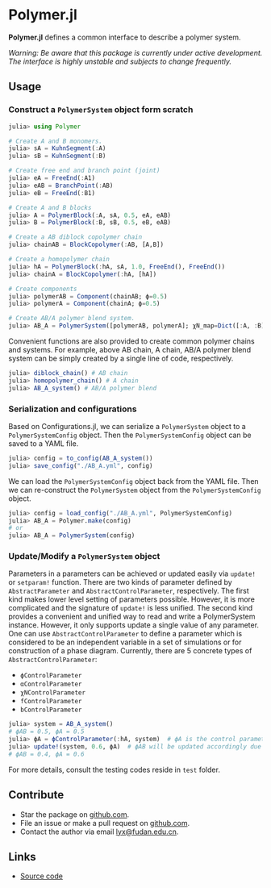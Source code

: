 # Polymer.jl

**Polymer.jl** defines a common interface to describe a polymer system.

*Warning: Be aware that this package is currently under active development. The interface is highly unstable and subjects to change frequently.*

## Usage

### Construct a `PolymerSystem` object form scratch

```julia
julia> using Polymer

# Create A and B monomers.
julia> sA = KuhnSegment(:A)
julia> sB = KuhnSegment(:B)

# Create free end and branch point (joint)
julia> eA = FreeEnd(:A1)
julia> eAB = BranchPoint(:AB)
julia> eB = FreeEnd(:B1)

# Create A and B blocks
julia> A = PolymerBlock(:A, sA, 0.5, eA, eAB)
julia> B = PolymerBlock(:B, sB, 0.5, eB, eAB)

# Create a AB diblock copolymer chain
julia> chainAB = BlockCopolymer(:AB, [A,B])

# Create a homopolymer chain
julia> hA = PolymerBlock(:hA, sA, 1.0, FreeEnd(), FreeEnd())
julia> chainA = BlockCopolymer(:hA, [hA])

# Create components
julia> polymerAB = Component(chainAB; ϕ=0.5)
julia> polymerA = Component(chainA; ϕ=0.5)

# Create AB/A polymer blend system.
julia> AB_A = PolymerSystem([polymerAB, polymerA]; χN_map=Dict([:A, :B]=>20.0))
```

Convenient functions are also provided to create common polymer chains and systems. For example, above AB chain, A chain, AB/A polymer blend system can be simply created by a single line of code, respectively.

```julia
julia> diblock_chain() # AB chain
julia> homopolymer_chain() # A chain
julia> AB_A_system() # AB/A polymer blend
```

### Serialization and configurations

Based on Configurations.jl, we can serialize a `PolymerSystem` object to a `PolymerSystemConfig` object. Then the `PolymerSystemConfig` object can be saved to a YAML file.

```julia
julia> config = to_config(AB_A_system())
julia> save_config("./AB_A.yml", config)
```

We can load the `PolymerSystemConfig` object back from the YAML file. Then we can re-construct the `PolymerSystem` object from the `PolymerSystemConfig` object.

```julia
julia> config = load_config("./AB_A.yml", PolymerSystemConfig)
julia> AB_A = Polymer.make(config)
# or
julia> AB_A = PolymerSystem(config)
```

### Update/Modify a `PolymerSystem` object

Parameters in a parameters can be achieved or updated easily via `update!` or `setparam!` function. There are two kinds of parameter defined by `AbstractParameter` and `AbstractControlParameter`, respectively. The first kind makes lower level setting of parameters possible. However, it is more complicated and the signature of `update!` is less unified. The second kind provides a convenient and unified way to read and write a PolymerSystem instance. However, it only supports update a single value of any parameter. One can use `AbstractControlParameter` to define a parameter which is considered to be an independent variable in a set of simulations or for construction of a phase diagram. Currently, there are 5 concrete types of `AbstractControlParameter`:

* `ϕControlParameter`
* `αControlParameter`
* `χNControlParameter`
* `fControlParameter`
* `bControlParameter`

```julia
julia> system = AB_A_system()
# ϕAB = 0.5, ϕA = 0.5
julia> ϕA = ϕControlParameter(:hA, system)  # ϕA is the control parameter
julia> update!(system, 0.6, ϕA)  # ϕAB will be updated accordingly due to the conservation of mass.
# ϕAB = 0.4, ϕA = 0.6
```

For more details, consult the testing codes reside in `test` folder.

## Contribute

* Star the package on [github.com](https://github.com/liuyxpp/Polymer.jl).
* File an issue or make a pull request on [github.com](https://github.com/liuyxpp/Polymer.jl).
* Contact the author via email <lyx@fudan.edu.cn>.

## Links

* [Source code](https://github.com/liuyxpp/Polymer.jl)